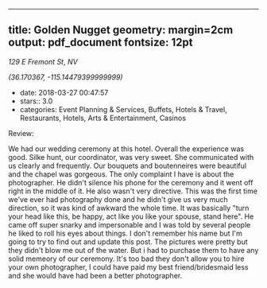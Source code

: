 
---
title: Golden Nugget
geometry: margin=2cm
output: pdf_document
fontsize: 12pt
---

_129 E Fremont St_, _NV_

*(36.170367, -115.14479399999999)*

- date: 2018-03-27 00:47:57
- stars:: 3.0
-  categories: Event Planning & Services, Buffets, Hotels & Travel, Restaurants, Hotels, Arts & Entertainment, Casinos

Review:

We had our wedding ceremony at this hotel. Overall the experience was good. Silke hunt, our coordinator, was very sweet. She communicated with us clearly and frequently. Our bouquets and boutenneires were beautiful and the chapel was gorgeous. The only complaint I have is about the photographer. He didn't silence his phone for the ceremony and it went off right in the middle of it. He also wasn't very directive. This was the first time we've ever had photography done and he didn't give us very much direction, so it was kind of awkward the whole time. It was basically "turn your head like this, be happy, act like you like your spouse, stand here". He came off super snarky and impersonable and I was told by several people he liked to roll his eyes about things. I don't remember his name but I'm going to try to find out and update this post. The pictures were pretty but they didn't blow me out of the water. But i had to purchase them to have any solid memeory of our ceremony. It's too bad they don't allow you to hire your own photographer, I could have paid my best friend/bridesmaid less and she would have had been a better photographer.

